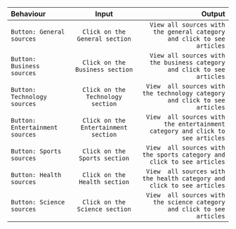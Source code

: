 

| Behaviour | Input | Output |
| :---         |     :---:      |          ---: |
| `Button: General sources`  | `Click on the General section`     | `View all sources with the general category and click to see articles`   |
|`Button: Business sources`     | `Click on the Business section`       | `View all sources with the business category and click to see articles`   |
| `Button: Technology sources`  | `Click on the Technology section`     | `View  all sources with the technology category and click to see articles`   |
| `Button: Entertainment sources`     | `Click on the Entertainment section`       | `View  all sources with the entertainment category and click to see articles` |
| `Button: Sports sources`  | `Click on the Sports section`     | `View  all sources with the sports category and click to see articles`   |
| `Button: Health sources`     | `Click on the Health section`       | `View  all sources with the health category and click to see articles` |
| `Button: Science sources`     | `Click on the Science section`       | `View  all sources with the science category and click to see articles` |